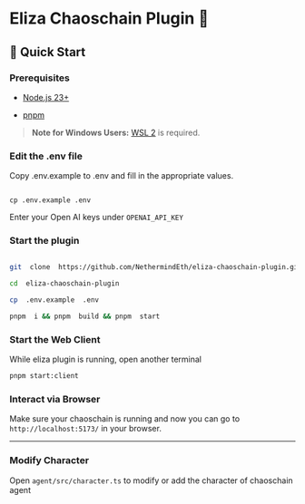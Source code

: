 
# Eliza Chaoschain Plugin 🤖  


## 🚀 Quick Start  

### Prerequisites
- [Node.js 23+](https://docs.npmjs.com/downloading-and-installing-node-js-and-npm)

- [pnpm](https://pnpm.io/installation)

  

> **Note for Windows Users:** [WSL 2](https://learn.microsoft.com/en-us/windows/wsl/install-manual) is required.

### Edit the .env file
Copy .env.example to .env and fill in the appropriate values.  

```

cp .env.example .env

```

Enter your Open AI keys under `OPENAI_API_KEY`

### Start the plugin

```bash

git  clone  https://github.com/NethermindEth/eliza-chaoschain-plugin.git

cd  eliza-chaoschain-plugin

cp  .env.example  .env

pnpm  i && pnpm  build && pnpm  start

```

### Start the Web Client
While eliza plugin is running, open another terminal

```bash
pnpm start:client
```  

### Interact via Browser

Make sure your chaoschain is running and now you can go to `http://localhost:5173/` in your browser.
  
---

### Modify Character

Open `agent/src/character.ts` to modify or add the character of chaoschain agent

  